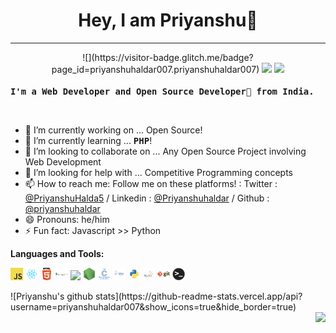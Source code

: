 <h1 align="center">Hey, I am Priyanshu👋</h1>
<hr>
<p align="center">
  ![](https://visitor-badge.glitch.me/badge?page_id=priyanshuhaldar007.priyanshuhaldar007)
  <img src="https://img.shields.io/github/followers/priyanshuhaldar007?label=Follow&style=social)[(https://github.com/priyanshuhaldar007">
  <img src="https://shields.io/github/stars/priyanshuhaldar007?label=Stars&style=social)[(https://github.com/priyanshuhaldar007">
</p>
<code><h3>I'm a Web Developer and Open Source Developer🚀 from India.</h3></code>
<br />


- 🔭 I’m currently working on ... Open Source!
- 🌱 I’m currently learning ... <strong><tt>PHP</tt></strong>!
- 👯 I’m looking to collaborate on ... Any Open Source Project involving Web Development
- 🤔 I’m looking for help with ... Competitive Programming concepts
- 📫 How to reach me: Follow me on these platforms! : Twitter : <a href="https://twitter.com/PriyanshuHalda5">@PriyanshuHalda5</a> / Linkedin : <a href="https://www.linkedin.com/in/priyanshu-haldar-61b2731aa/">@Priyanshuhaldar</a> / Github : <a href="https://github.com/priyanshuhaldar007">@priyanshuhaldar</a>
- 😄 Pronouns: he/him
- ⚡ Fun fact: Javascript >> Python


**Languages and Tools:**  

<code><img height="20" src="https://raw.githubusercontent.com/github/explore/80688e429a7d4ef2fca1e82350fe8e3517d3494d/topics/javascript/javascript.png"></code>
<code><img height="20" src="https://raw.githubusercontent.com/github/explore/80688e429a7d4ef2fca1e82350fe8e3517d3494d/topics/react/react.png"></code>
<code><img height="20" src="https://raw.githubusercontent.com/github/explore/80688e429a7d4ef2fca1e82350fe8e3517d3494d/topics/html/html.png"></code>
<code><img height="20" src="https://raw.githubusercontent.com/github/explore/80688e429a7d4ef2fca1e82350fe8e3517d3494d/topics/mongodb/mongodb.png"></code>
<code><img height="20" src="https://raw.githubusercontent.com/github/explore/80688e429a7d4ef2fca1e82350fe8e3517d3494d/topics/expressjs/expressjs.png"></code>
<code><img height="20" src="https://raw.githubusercontent.com/github/explore/80688e429a7d4ef2fca1e82350fe8e3517d3494d/topics/nodejs/nodejs.png"></code>
<code><img height="20" src="https://raw.githubusercontent.com/github/explore/80688e429a7d4ef2fca1e82350fe8e3517d3494d/topics/c/c.png"></code>
<code><img height="20" src="https://raw.githubusercontent.com/github/explore/80688e429a7d4ef2fca1e82350fe8e3517d3494d/topics/java/java.png"></code>
<code><img height="20" src="https://raw.githubusercontent.com/github/explore/80688e429a7d4ef2fca1e82350fe8e3517d3494d/topics/python/python.png"></code>
<code><img height="20" src="https://raw.githubusercontent.com/github/explore/80688e429a7d4ef2fca1e82350fe8e3517d3494d/topics/mysql/mysql.png"></code>
<code><img height="20" src="https://raw.githubusercontent.com/github/explore/80688e429a7d4ef2fca1e82350fe8e3517d3494d/topics/git/git.png"></code>
<code><img height="20" src="https://raw.githubusercontent.com/github/explore/80688e429a7d4ef2fca1e82350fe8e3517d3494d/topics/terminal/terminal.png"></code>

<div align="left">![Priyanshu's github stats](https://github-readme-stats.vercel.app/api?username=priyanshuhaldar007&show_icons=true&hide_border=true)</div>
<img align="right" src="https://github-readme-stats.vercel.app/api/top-langs/?username=mohitagarwal1432&layout=compact&title_color=fff&text_color=fff&bg_color=151515" />
